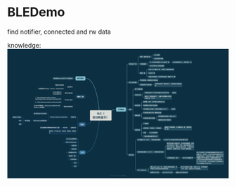 # BLEDemo
find notifier, connected and rw data

knowledge:
![img](https://github.com/poos/BLEDemo/blob/main/img/knowledge.jpg)
